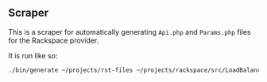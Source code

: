 ## Scraper

This is a scraper for automatically generating `Api.php` and `Params.php` files for the Rackspace provider.

It is run like so:

```bash
./bin/generate ~/projects/rst-files ~/projects/rackspace/src/LoadBalancer/v1 Rackspace\\LoadBalancer\\v1
```